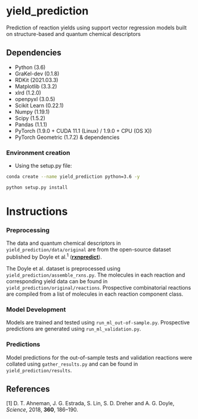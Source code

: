 # yield_prediction
Prediction of reaction yields using support vector regression models built on structure-based and quantum chemical descriptors

## Dependencies
* Python (3.6)
* GraKel-dev (0.1.8)
* RDKit (2021.03.3)
* Matplotlib (3.3.2)
* xlrd (1.2.0)
* openpyxl (3.0.5)
* Scikit Learn (0.22.1)
* Numpy (1.19.1)
* Scipy (1.5.2)
* Pandas (1.1.1)
* PyTorch (1.9.0 + CUDA 11.1 (Linux) / 1.9.0 + CPU (OS X))
* PyTorch Geometric (1.7.2) & dependencies

### Environment creation
* Using the setup.py file:
```bash
conda create --name yield_prediction python=3.6 -y

python setup.py install
```

# Instructions

### Preprocessing
The data and quantum chemical descriptors in `yield_prediction/data/original` are from the open-source dataset published by Doyle et al.<sup>1</sup> (__[rxnpredict](https://github.com/doylelab/rxnpredict)__).

The Doyle et al. dataset is preprocessed using `yield_prediction/assemble_rxns.py`. The molecules in each reaction and corresponding yield data can be found in `yield_prediction/original/reactions`. Prospective combinatorial reactions are compiled from a list of molecules in each reaction component class.

### Model Development
Models are trained and tested using `run_ml_out-of-sample.py`. Prospective predictions are generated using `run_ml_validation.py`.

### Predictions
Model predictions for the out-of-sample tests and validation reactions were collated using `gather_results.py` and can be found in `yield_prediction/results`.

## References
[1] D. T. Ahneman, J. G. Estrada, S. Lin, S. D. Dreher and A. G. Doyle, *Science*, 2018, **360**, 186–190.

